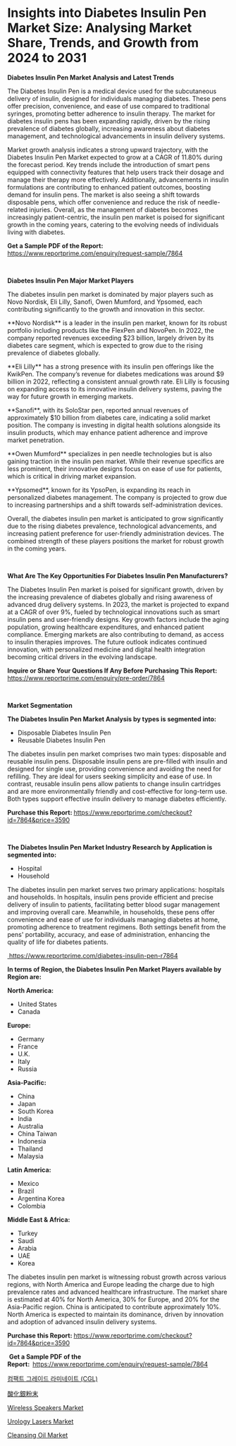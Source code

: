 <p><h1>Insights into Diabetes Insulin Pen Market Size: Analysing Market Share, Trends, and Growth from 2024 to 2031</h1></p><p><strong>Diabetes Insulin Pen Market Analysis and Latest Trends</strong></p>
<p><p>The Diabetes Insulin Pen is a medical device used for the subcutaneous delivery of insulin, designed for individuals managing diabetes. These pens offer precision, convenience, and ease of use compared to traditional syringes, promoting better adherence to insulin therapy. The market for diabetes insulin pens has been expanding rapidly, driven by the rising prevalence of diabetes globally, increasing awareness about diabetes management, and technological advancements in insulin delivery systems.</p><p>Market growth analysis indicates a strong upward trajectory, with the Diabetes Insulin Pen Market expected to grow at a CAGR of 11.80% during the forecast period. Key trends include the introduction of smart pens equipped with connectivity features that help users track their dosage and manage their therapy more effectively. Additionally, advancements in insulin formulations are contributing to enhanced patient outcomes, boosting demand for insulin pens. The market is also seeing a shift towards disposable pens, which offer convenience and reduce the risk of needle-related injuries. Overall, as the management of diabetes becomes increasingly patient-centric, the insulin pen market is poised for significant growth in the coming years, catering to the evolving needs of individuals living with diabetes.</p></p>
<p><strong>Get a Sample PDF of the Report:&nbsp;</strong> <a href="https://www.reportprime.com/enquiry/request-sample/7864">https://www.reportprime.com/enquiry/request-sample/7864</a></p>
<p>&nbsp;</p>
<p><strong>Diabetes Insulin Pen Major Market Players</strong></p>
<p><p>The diabetes insulin pen market is dominated by major players such as Novo Nordisk, Eli Lilly, Sanofi, Owen Mumford, and Ypsomed, each contributing significantly to the growth and innovation in this sector.</p><p>**Novo Nordisk** is a leader in the insulin pen market, known for its robust portfolio including products like the FlexPen and NovoPen. In 2022, the company reported revenues exceeding $23 billion, largely driven by its diabetes care segment, which is expected to grow due to the rising prevalence of diabetes globally.</p><p>**Eli Lilly** has a strong presence with its insulin pen offerings like the KwikPen. The company’s revenue for diabetes medications was around $9 billion in 2022, reflecting a consistent annual growth rate. Eli Lilly is focusing on expanding access to its innovative insulin delivery systems, paving the way for future growth in emerging markets.</p><p>**Sanofi**, with its SoloStar pen, reported annual revenues of approximately $10 billion from diabetes care, indicating a solid market position. The company is investing in digital health solutions alongside its insulin products, which may enhance patient adherence and improve market penetration.</p><p>**Owen Mumford** specializes in pen needle technologies but is also gaining traction in the insulin pen market. While their revenue specifics are less prominent, their innovative designs focus on ease of use for patients, which is critical in driving market expansion.</p><p>**Ypsomed**, known for its YpsoPen, is expanding its reach in personalized diabetes management. The company is projected to grow due to increasing partnerships and a shift towards self-administration devices.</p><p>Overall, the diabetes insulin pen market is anticipated to grow significantly due to the rising diabetes prevalence, technological advancements, and increasing patient preference for user-friendly administration devices. The combined strength of these players positions the market for robust growth in the coming years.</p></p>
<p>&nbsp;</p>
<p><strong>What Are The Key Opportunities For Diabetes Insulin Pen Manufacturers?</strong></p>
<p><p>The Diabetes Insulin Pen market is poised for significant growth, driven by the increasing prevalence of diabetes globally and rising awareness of advanced drug delivery systems. In 2023, the market is projected to expand at a CAGR of over 9%, fueled by technological innovations such as smart insulin pens and user-friendly designs. Key growth factors include the aging population, growing healthcare expenditures, and enhanced patient compliance. Emerging markets are also contributing to demand, as access to insulin therapies improves. The future outlook indicates continued innovation, with personalized medicine and digital health integration becoming critical drivers in the evolving landscape.</p></p>
<p><strong>Inquire or Share Your Questions If Any Before Purchasing This Report:</strong> <a href="https://www.reportprime.com/enquiry/pre-order/7864">https://www.reportprime.com/enquiry/pre-order/7864</a></p>
<p>&nbsp;</p>
<p><strong>Market Segmentation</strong></p>
<p><strong>The Diabetes Insulin Pen Market Analysis by types is segmented into:</strong></p>
<p><ul><li>Disposable Diabetes Insulin Pen</li><li>Reusable Diabetes Insulin Pen</li></ul></p>
<p><p>The diabetes insulin pen market comprises two main types: disposable and reusable insulin pens. Disposable insulin pens are pre-filled with insulin and designed for single use, providing convenience and avoiding the need for refilling. They are ideal for users seeking simplicity and ease of use. In contrast, reusable insulin pens allow patients to change insulin cartridges and are more environmentally friendly and cost-effective for long-term use. Both types support effective insulin delivery to manage diabetes efficiently.</p></p>
<p><strong>Purchase this Report:&nbsp;</strong><a href="https://www.reportprime.com/checkout?id=7864&price=3590">https://www.reportprime.com/checkout?id=7864&price=3590</a></p>
<p>&nbsp;</p>
<p><strong>The Diabetes Insulin Pen Market Industry Research by Application is segmented into:</strong></p>
<p><ul><li>Hospital</li><li>Household</li></ul></p>
<p><p>The diabetes insulin pen market serves two primary applications: hospitals and households. In hospitals, insulin pens provide efficient and precise delivery of insulin to patients, facilitating better blood sugar management and improving overall care. Meanwhile, in households, these pens offer convenience and ease of use for individuals managing diabetes at home, promoting adherence to treatment regimens. Both settings benefit from the pens' portability, accuracy, and ease of administration, enhancing the quality of life for diabetes patients.</p></p>
<p><a href="https://www.reportprime.com/diabetes-insulin-pen-r7864">&nbsp;https://www.reportprime.com/diabetes-insulin-pen-r7864</a></p>
<p><strong>In terms of Region, the Diabetes Insulin Pen Market Players available by Region are:</strong></p>
<p>
    <p> <strong> North America: </strong>
        <ul>
            <li>United States</li>
            <li>Canada</li>
        </ul>
        </p> 
    <p> <strong> Europe: </strong>
        <ul>
            <li>Germany</li>
            <li>France</li>
            <li>U.K.</li>
            <li>Italy</li>
            <li>Russia</li>
        </ul>
        </p> 
    <p> <strong> Asia-Pacific: </strong>
        <ul>
            <li>China</li>
            <li>Japan</li>
            <li>South Korea</li>
            <li>India</li>
            <li>Australia</li>
            <li>China Taiwan</li>
            <li>Indonesia</li>
            <li>Thailand</li>
            <li>Malaysia</li>
        </ul>
        </p> 
    <p> <strong> Latin America: </strong>
        <ul>
            <li>Mexico</li>
            <li>Brazil</li>
            <li>Argentina Korea</li>
            <li>Colombia</li>
        </ul>
        </p> 
    <p> <strong> Middle East & Africa: </strong>
        <ul>
            <li>Turkey</li>
            <li>Saudi</li>
            <li>Arabia</li>
            <li>UAE</li>
            <li>Korea</li>
        </ul>
    </p>
    </p>
<p><p>The diabetes insulin pen market is witnessing robust growth across various regions, with North America and Europe leading the charge due to high prevalence rates and advanced healthcare infrastructure. The market share is estimated at 40% for North America, 30% for Europe, and 20% for the Asia-Pacific region. China is anticipated to contribute approximately 10%. North America is expected to maintain its dominance, driven by innovation and adoption of advanced insulin delivery systems.</p></p>
<p><strong>Purchase this Report: </strong><a href="https://www.reportprime.com/checkout?id=7864&price=3590">https://www.reportprime.com/checkout?id=7864&price=3590</a></p>
<p>&nbsp;<strong>Get a Sample PDF of the Report:&nbsp;&nbsp;</strong><a href="https://www.reportprime.com/enquiry/request-sample/7864">https://www.reportprime.com/enquiry/request-sample/7864</a></p>
<p><strong></strong></p>
<p><p><a href="https://medium.com/@mujgankortalih/%EC%84%B8%EA%B3%84-compact-grade-laminate-cgl-market-%EC%9D%80-2024%EC%97%90%EC%84%9C-2031%EB%A1%9C-%EC%97%B0%ED%8F%89%EA%B7%A0-%EC%A6%9D%EA%B0%80%EC%9C%A8%EC%9D%84-%EB%B3%B4%EC%9D%BC-%EA%B2%83%EC%9C%BC%EB%A1%9C-%EC%98%88%EC%83%81%EB%90%A9%EB%8B%88%EB%8B%A4-d6311f56d41d">컴팩트 그레이드 라미네이트 (CGL)</a></p><p><a href="https://medium.com/@novastamm2023/%E9%8A%80%E9%85%B8%E5%8C%96%E7%89%A9%E7%B2%89%E6%9C%AB%E5%B8%82%E5%A0%B4%E3%81%AE%E6%88%90%E9%95%B7%E3%83%89%E3%83%A9%E3%82%A4%E3%83%90%E3%83%BC%E3%81%AF%E4%BD%95%E3%81%A7%E3%81%99%E3%81%8B-%E5%B8%82%E5%A0%B4%E8%A3%BD%E5%93%81-%E3%82%A2%E3%83%97%E3%83%AA%E3%82%B1%E3%83%BC%E3%82%B7%E3%83%A7%E3%83%B3-%E3%81%8A%E3%82%88%E3%81%B3%E5%9C%B0%E5%9F%9F%E3%81%AB%E9%96%A2%E3%81%99%E3%82%8B%E5%8C%85%E6%8B%AC%E7%9A%84%E3%81%AA%E7%A0%94%E7%A9%B6-2024-2031-7162bcd938da">酸化銀粉末</a></p><p><a href="https://www.linkedin.com/pulse/unveiling-market-trends-global-wireless-speakers-growth-sk8ce?trackingId=CFlvTJ3HQ4eqIe28l%2B4Irg%3D%3D">Wireless Speakers Market</a></p><p><a href="https://github.com/CarolynWatkins697/Market-Research-Report-List-1/blob/main/urology-lasers-market.md">Urology Lasers Market</a></p><p><a href="https://www.linkedin.com/pulse/cleansing-oil-market-forecast-global-trends-analysis-from-sn5he?trackingId=jX0VS2THRvGh7N3yjAMPfw%3D%3D">Cleansing Oil Market</a></p></p>